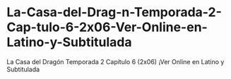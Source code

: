 # La-Casa-del-Drag-n-Temporada-2-Cap-tulo-6-2x06-Ver-Online-en-Latino-y-Subtitulada
La Casa del Dragón Temporada 2 Capítulo 6 (2x06) ¡Ver Online en Latino y Subtitulada

